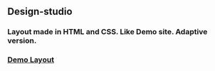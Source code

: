 ## Design-studio
### Layout made in HTML and CSS. Like Demo site. Adaptive version.
### [Demo Layout](https://alexpankov87.github.io/design-studio/)
